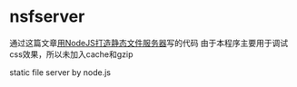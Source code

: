 nsfserver
=========

通过这篇文章[用NodeJS打造静态文件服务器](http://cnodejs.org/topic/4f16442ccae1f4aa27001071)写的代码
由于本程序主要用于调试css效果，所以未加入cache和gzip

static file server by node.js
